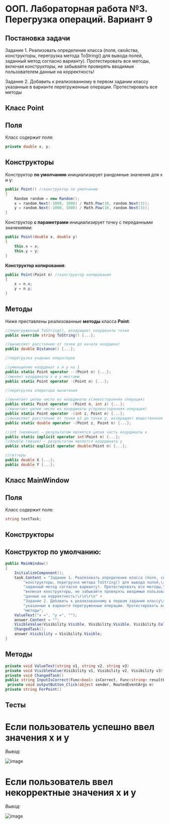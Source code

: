 # ООП. Лабораторная работа №3. Перегрузка операций. Вариант 9
## Постановка задачи
Задание 1. Реализовать определение класса (поля, свойства,
конструкторы, перегрузка метода ToString() для вывода полей, заданный
метод согласно варианту). Протестировать все методы, включая
конструкторы, не забывайте проверять вводимые пользователем данные
на корректность!

Задание 2. Добавить к реализованному в первом задании классу
указанные в варианте перегруженные операции. Протестировать все
методы

## Класс Point
## Поля
Класс содержит поля:
```c#
private double x, y;
```

## Конструкторы
Конструктор **по умолчанию** инициализирует рандомные значения для x и y:

```c#
public Point() //конструктор по умолчанию
{
    Random random = new Random();
    x = random.Next(-1000, 1000) / Math.Pow(10, random.Next(3));
    y = random.Next(-1000, 1000) / Math.Pow(10, random.Next(3));
}
```

Конструктор **с параметрами** инициализирует точку с переданными значениями:

```c#
public Point(double x, double y)
{ 
    this.x = x;
    this.y = y;
}
```

**Конструктор копирования**:

```c#
public Point(Point n) //конструктор копирования
{
    x = n.x;
    y = n.y;
}
```

## Методы

Ниже преставлены реализованные **методы** класса **Point**:

```c#
//перегруженный ToString(), возвращает координаты точки
public override string ToString() {...};

//вычисляет расстояние от точки до начала координат
public double Distance() {...};

//перегрузка унарных операторов

//уменьшение координат x и y на 1
public static Point operator --(Point n) {...};
//меняет координаты х и у местами
public static Point operator -(Point n) {...};

//перегрузка оператора вычитания

//вычитает целое число из координаты x(левосторонняя операция)
public static Point operator -(Point n, int z) {...};
//вычитает целое число из координаты y(правосторонняя операция)
public static Point operator -(int z, Point n) {...};
//вычисляет расстояние от точки p1 до точки p, возвращает вещественное число
public static double operator -(Point z, Point n) {...};

//int (неявная) – результатом является целая часть координаты х
public static implicit operator int(Point n) {...};
//double (явная) – результатом является координата y 
public static explicit operator double(Point n) {...};

//геттеры
public double X {...};
public double Y {...};
```
## Класс MainWindow
## Поля
Класс содержит поле:

```c#
string textTask;
```

## Конструкторы
## Конструктор по умолчанию:

```c#
public MainWindow()
{
    InitializeComponent();
    task.Content = "Задание 1. Реализовать определение класса (поля, свойства,\r\n" +
        "конструкторы, перегрузка метода ToString() для вывода полей,\r\n" +
        "заданный метод согласно варианту). Протестировать все методы,\r\n" +
        "включая конструкторы, не забывайте проверять вводимые пользователем\r\n" +
        "данные на корректность!\r\n\r\n" +
        "Задание 2. Добавить к реализованному в первом задании классу\r\n" +
        "указанные в варианте перегруженные операции. Протестировать все\r\n" +
        "методы";
    ValueText("x =", "y =", "");
    answer.Content = "";
    VisibleValue(Visibility.Visible, Visibility.Visible, Visibility.Collapsed);
    ChangedTask();
    answer.Visibility = Visibility.Visible;
}
```

## Методы

```c#
private void ValueText(string v1, string v2, string v3)
private void VisibleValue(Visibility v1, Visibility v2, Visibility v3)
private void ChangedTask()
public string InputIsCorrect(Func<bool> isCorrect, Func<string> resultFunc)
 private void outputButton_Click(object sender, RoutedEventArgs e)
private string ForPoint()
```

## Тесты

# Если пользователь успешно ввел значения x и y

*Вывод:*

![image](https://github.com/user-attachments/assets/4d6c9493-ccb0-49c0-a8a4-a737118a431b)

# Если пользователь ввел некорректные значения x и y

*Вывод:*

![image](https://github.com/user-attachments/assets/d6a3a881-ec52-4cfd-8a41-1dc18aee1ae9)
